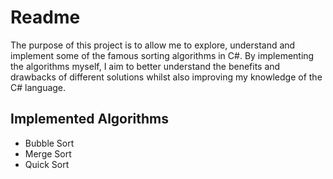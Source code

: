 # Readme
The purpose of this project is to allow me to explore, understand and implement some of the famous sorting algorithms in C#. By implementing the algorithms myself, I aim to better understand the benefits and drawbacks of different solutions whilst also improving my knowledge of the C# language.

## Implemented Algorithms
- Bubble Sort
- Merge Sort
- Quick Sort